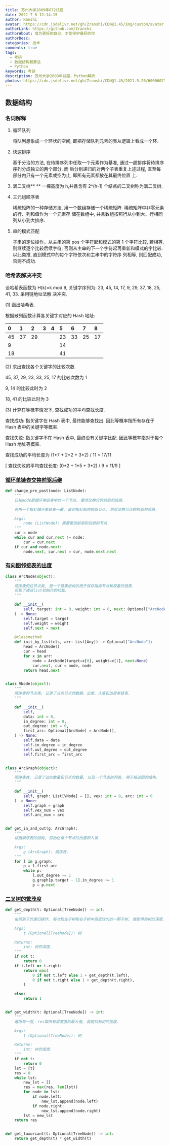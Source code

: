 ```yaml
---
title: 苏州大学2009年872试题
date: 2021-7-8 12:14:15
author: Ranshi
avatar: https://cdn.jsdelivr.net/gh/Zranshi/CDN@1.45/img/custom/avatar.jpg
authorLink: https://github.com/Zranshi
authorAbout: 成为更好的自己，才能守护最好的你
authorDesc:
categories: 技术
comments: true
tags:
  - 考研
  - 数据结构和算法
  - Python
keywords: 考研
description: 苏州大学2009年试题，Python解析
photos: https://cdn.jsdelivr.net/gh/Zranshi/CDN@1.45/2021.5.20/60006073_p0.jpg
---
```


## 数据结构

### 名词解释

1. 循环队列

   将队列想象成一个环状的空间, 即把存储队列元素的表从逻辑上看成一个环.

2. 快速排序

   基于分治的方法, 在待排序列中任取一个元素作为基准, 通过一趟排序将待排序序列分成独立的两个部分, 而
   后分别递归的对两个子表重复上述过程, 直至每部分内只有一个元素或空为止, 即所有元素都放在其最终位置
   上.

3. 满二叉树\*\* \*\* 一棵高度为 h,并且含有 2^(h-1) 个结点的二叉树称为满二叉树.

4. 三元组顺序表

   稀疏矩阵的一种存储方法, 用一个数组存储一个稀疏矩阵. 稀疏矩阵中非零元素的行、列和值作为一个元素存
   储在数组中, 并且数组按照行从小到大、行相同列从小到大排序.

5. 串的模式匹配

   子串的定位操作。从主串的第 pos 个字符起和模式的第 1 个字符比较, 若相等, 则继续逐个比较后续字符;
   否则从主串的下一个字符起再重新和模式的字比较. 以此类推, 直到模式中的每个字符依次和主串中的字符序
   列相等, 则匹配成功, 否则不成功.

### 哈希表解决冲突

设哈希表函数为 H(k)=k mod 9, 关键字序列为: 23, 45, 14, 17, 9, 29, 37, 18, 25, 41, 33. 采用链地址法解
决冲突.

(1) 画出哈希表.

根据散列函数计算各关键字对应的 Hash 地址:

| 0   | 1   | 2   | 3   | 4   | 5   | 6   | 7   | 8   |
| :-- | :-- | :-- | :-- | :-- | :-- | :-- | :-- | :-- |
| 45  | 37  | 29  |     |     | 23  | 33  | 25  | 17  |
| 9   |     |     |     |     | 14  |     |     |     |
| 18  |     |     |     |     | 41  |     |     |     |

(2) 求出查找各个关键字的比较次数.

45, 37, 29, 23, 33, 25, 17 的比较次数为 1

9, 14 的比较此时为 2

18, 41 的比较此时为 3

(3) 计算在等概率情况下, 查找成功的平均查找长度.

查找成功: 指关键字在 Hash 表中, 最终能够查找出. 因此等概率指所有存在于 Hash 表中的关键字等概率.

查找失败: 指关键字不在 Hash 表中, 最终没有关键字比配. 因此等概率指对于每个 Hash 地址等概率.

查找成功的平均长度为 (1\*7 + 2\*2 + 3\*2) / 11 = 17/11

[ 查找失败的平均查找长度: (0\*2 + 1\*5 + 3\*2) / 9 = 11/9 ]

### [循环单链表交换前驱后继](https://github.com/Zranshi/suda-problem/blob/master/src/2009/1.循环单链表交换前驱和后继/main.py)

```py
def change_pre_post(node: ListNode):
    """
    已知node是循环单链表中的一个节点, 要求交换它的前驱和后继.

    先用一个指针循环单链表一遍, 直到指针指向前驱节点. 然后交换节点的前驱和后继.

    Args:
        node (ListNode): 需要更改前驱和后继的节点.
    """
    cur = node
    while cur and cur.next != node:
        cur = cur.next
    if cur and node.next:
        node.next, cur.next = cur, node.next.next
```

### [有向图邻接表的出度](https://github.com/Zranshi/suda-problem/blob/master/src/2009/2.有向图邻接表求每个结点的出度/main.py)

```py
class ArcNode(object):
    """
    顺序表的边节点类, 是一个链表结构的用于保存指向节点和权重的链表.
    实现了通过list初始化的功能.
    """

    def __init__(
        self, target: int = 0, weight: int = 0, next: Optional["ArcNode"] = None
    ) -> None:
        self.target = target
        self.weight = weight
        self.next = next

    @classmethod
    def init_by_list(cls, arr: List[Any]) -> Optional["ArcNode"]:
        head = ArcNode()
        cur = head
        for x in arr:
            node = ArcNode(target=x[0], weight=x[1], next=None)
            cur.next, cur = node, node
        return head.next


class VNode(object):
    """
    顺序表的节点类, 记录了当前节点的数据、出度、入度和边度单链表.
    """

    def __init__(
        self,
        data: int = 0,
        in_degree: int = 0,
        out_degree: int = 0,
        first_arc: Optional[ArcNode] = ArcNode(),
    ) -> None:
        self.data = data
        self.in_degree = in_degree
        self.out_degree = out_degree
        self.first_arc = first_arc


class ArcGraph(object):
    """
    顺序表类, 记录了边的数量和节点的数量, 以及一个节点的列表, 用于描述图的结构.
    """

    def __init__(
        self, graph: List[VNode] = [], vex: int = 0, arc: int = 0
    ) -> None:
        self.graph = graph
        self.vex_num = vex
        self.arc_num = arc


def get_in_and_out(g: ArcGraph):
    """
    根据顺序表的结构, 初始化每个节点的出度和入读.

    Args:
        g (ArcGraph): 顺序表.
    """
    for l in g.graph:
        p = l.first_arc
        while p:
            l.out_degree += 1
            g.graph[p.target - 1].in_degree += 1
            p = p.next
```

### [二叉树的繁茂度](https://github.com/Zranshi/suda-problem/blob/master/src/2009/3.二叉树的繁茂度/main.py)

```py
def get_depth(t: Optional[TreeNode]) -> int:
    """
    由顶到下的递归操作, 每次取左子树和右子树中高度较大的一颗子树, 就能得到树的深度.

    Args:
        t (Optional[TreeNode]): 树

    Returns:
        int: 树的深度.
    """
    if not t:
        return 0
    if t.left or t.right:
        return max(
            0 if not t.left else 1 + get_depth(t.left),
            0 if not t.right else 1 + get_depth(t.right),
        )

    else:
        return 1


def get_width(t: Optional[TreeNode]) -> int:
    """
    遍历每一层, res取所有层宽度的最大值, 就能找到树的宽度.

    Args:
        t (Optional[TreeNode]): 树

    Returns:
        int: 树的宽度.
    """
    if not t:
        return 0
    lst = [t]
    res = 0
    while lst:
        new_lst = []
        res = max(res, len(lst))
        for node in lst:
            if node.left:
                new_lst.append(node.left)
            if node.right:
                new_lst.append(node.right)
        lst = new_lst
    return res


def get_luxuriant(t: Optional[TreeNode]) -> int:
    return get_depth(t) * get_width(t)
```

